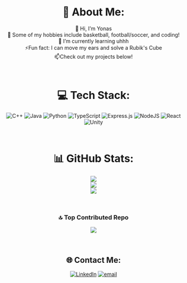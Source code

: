 <div align="center">

# 💫 About Me:
👋 Hi, I’m Yonas<br>👀 Some of my hobbies include basketball, football/soccer, and coding!<br>🌱 I’m currently learning uhhh<br>⚡Fun fact: I can move my ears and solve a Rubik's Cube <br> 📫Check out my projects below!<br>

<br/>

# 💻 Tech Stack:
![C++](https://img.shields.io/badge/c++-%2300599C.svg?style=for-the-badge&logo=c%2B%2B&logoColor=white) 
![Java](https://img.shields.io/badge/java-%23ED8B00.svg?style=for-the-badge&logo=openjdk&logoColor=white) 
![Python](https://img.shields.io/badge/python-3670A0?style=for-the-badge&logo=python&logoColor=ffdd54) 
![TypeScript](https://img.shields.io/badge/typescript-%23007ACC.svg?style=for-the-badge&logo=typescript&logoColor=white) 
![Express.js](https://img.shields.io/badge/express.js-%23404d59.svg?style=for-the-badge&logo=express&logoColor=%2361DAFB) 
![NodeJS](https://img.shields.io/badge/node.js-6DA55F?style=for-the-badge&logo=node.js&logoColor=white) 
![React](https://img.shields.io/badge/react-%2320232a.svg?style=for-the-badge&logo=react&logoColor=%2361DAFB) 
![Unity](https://img.shields.io/badge/unity-%23000000.svg?style=for-the-badge&logo=unity&logoColor=white)

<br/>

# 📊 GitHub Stats:
![](https://github-readme-stats.vercel.app/api?username=tablelampp&theme=transparent&hide_border=false&include_all_commits=false&count_private=false)<br/>
![](https://nirzak-streak-stats.vercel.app/?user=tablelampp&theme=transparent&hide_border=false)<br/>
![](https://github-readme-stats.vercel.app/api/top-langs/?username=tablelampp&theme=transparent&hide_border=false&include_all_commits=false&count_private=false&layout=compact)

<br/>

### 🔝 Top Contributed Repo
![](https://github-contributor-stats.vercel.app/api?username=tablelampp&limit=5&theme=transparent&combine_all_yearly_contributions=true)

<br/>

## 🌐 Contact Me:
[![LinkedIn](https://img.shields.io/badge/LinkedIn-%230077B5.svg?logo=linkedin&logoColor=white)](https://linkedin.com/in/www.linkedin.com/in/yonas-asmelash-46a593283) 
[![email](https://img.shields.io/badge/Email-D14836?logo=gmail&logoColor=white)](mailto:yonasasmelashy@gmail.com)

</div>
